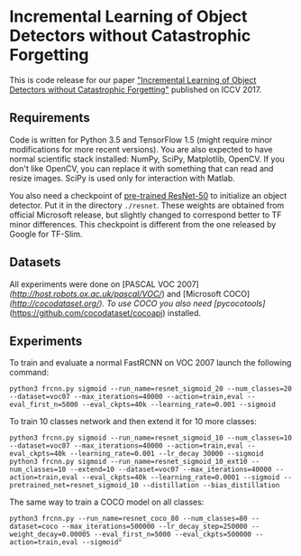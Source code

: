 # Incremental Learning of Object Detectors without Catastrophic Forgetting

This is code release for our paper ["Incremental Learning of Object Detectors without Catastrophic Forgetting"]( https://arxiv.org/abs/1708.06977) published on ICCV 2017.

## Requirements

Code is written for Python 3.5 and TensorFlow 1.5 (might require minor modifications for more recent versions). You are also expected to have normal scientific stack installed: NumPy, SciPy, Matplotlib, OpenCV.
If you don't like OpenCV, you can replace it with something that can read and resize images. SciPy is used only for interaction with Matlab.

You also need a checkpoint of [pre-trained ResNet-50](https://drive.google.com/drive/folders/1Xxs6jK_adXdr1asyyqxJiV3a3yUU2G9N?usp=sharing) to initialize an object detector. Put it in the directory `./resnet`. These weights are obtained from official Microsoft release, but slightly changed to correspond better to TF minor differences. This checkpoint is different from the one released by Google for TF-Slim.

## Datasets

All experiments were done on [PASCAL VOC 2007]*(http://host.robots.ox.ac.uk/pascal/VOC/*) and [Microsoft COCO]*(http://cocodataset.org/).
To use COCO you also need [pycocotools]*(https://github.com/cocodataset/cocoapi) installed.

## Experiments

To train and evaluate a normal FastRCNN on VOC 2007 launch the following command:

```
python3 frcnn.py sigmoid --run_name=resnet_sigmoid_20 --num_classes=20 --dataset=voc07 --max_iterations=40000 --action=train,eval --eval_first_n=5000 --eval_ckpts=40k --learning_rate=0.001 --sigmoid
```

To train 10 classes network and then extend it for 10 more classes:

```
python3 frcnn.py sigmoid --run_name=resnet_sigmoid_10 --num_classes=10 --dataset=voc07 --max_iterations=40000 --action=train,eval --eval_ckpts=40k --learning_rate=0.001 --lr_decay 30000 --sigmoid
python3 frcnn.py sigmoid --run_name=resnet_sigmoid_10_ext10 --num_classes=10 --extend=10 --dataset=voc07 --max_iterations=40000 --action=train,eval --eval_ckpts=40k --learning_rate=0.0001 --sigmoid --pretrained_net=resnet_sigmoid_10 --distillation --bias_distillation
```

The same way to train a COCO model on all classes:

```
python3 frcnn.py --run_name=resnet_coco_80 --num_classes=80 --dataset=coco --max_iterations=500000 --lr_decay_step=250000 --weight_decay=0.00005 --eval_first_n=5000 --eval_ckpts=500000 --action=train,eval --sigmoid"
```
